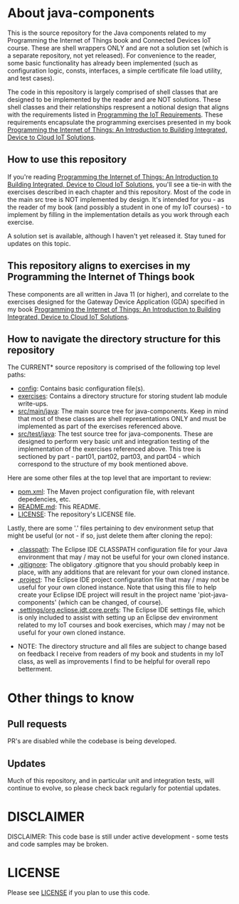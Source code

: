# About java-components
This is the source repository for the Java components related to my Programming the Internet of Things book and Connected Devices IoT course. These are shell wrappers ONLY and are not a solution set (which is a separate repository, not yet released). For convenience to the reader, some basic functionality has already been implemented (such as configuration logic, consts, interfaces, a simple certificate file load utility, and test cases).

The code in this repository is largely comprised of shell classes that are designed to be implemented by the reader and are NOT solutions. These shell classes and their relationships respresent a notional design that aligns with the requirements listed in [Programming the IoT Requirements](https://github.com/orgs/programming-the-iot/projects/). These requirements encapsulate the programming exercises presented in my book [Programming the Internet of Things: An Introduction to Building Integrated, Device to Cloud IoT Solutions](https://learning.oreilly.com/library/view/programming-the-internet/9781492081401).

## How to use this repository
If you're reading [Programming the Internet of Things: An Introduction to Building Integrated, Device to Cloud IoT Solutions](https://learning.oreilly.com/library/view/programming-the-internet/9781492081401), you'll see a tie-in with the exercises described in each chapter and this repository. Most of the code in the main src tree is NOT implemented by design. It's intended for you - as the reader of my book (and possibly a student in one of my IoT courses) - to implement by filling in the implementation details as you work through each exercise.

A solution set is available, although I haven't yet released it. Stay tuned for updates on this topic.

## This repository aligns to exercises in my Programming the Internet of Things book
These components are all written in Java 11 (or higher), and correlate to the exercises designed for the Gateway Device Application (GDA) specified in my book [Programming the Internet of Things: An Introduction to Building Integrated, Device to Cloud IoT Solutions](https://learning.oreilly.com/library/view/programming-the-internet/9781492081401).

## How to navigate the directory structure for this repository
The CURRENT* source repository is comprised of the following top level paths:
- [config](https://github.com/programming-the-iot/java-components/tree/alpha001/config): Contains basic configuration file(s).
- [exercises](https://github.com/programming-the-iot/java-components/tree/alpha001/exercises): Contains a directory structure for storing student lab module write-ups.
- [src/main/java](https://github.com/programming-the-iot/java-components/tree/alpha001/src/main/java): The main source tree for java-components. Keep in mind that most of these classes are shell representations ONLY and must be implemented as part of the exercises referenced above.
- [src/test/java](https://github.com/programming-the-iot/java-components/tree/alpha001/src/test/java): The test source tree for java-components. These are designed to perform very basic unit and integration testing of the implementation of the exercises referenced above. This tree is sectioned by part - part01, part02, part03, and part04 - which correspond to the structure of my book mentioned above.

Here are some other files at the top level that are important to review:
- [pom.xml](https://github.com/programming-the-iot/java-components/blob/alpha001/pom.xml): The Maven project configuration file, with relevant depedencies, etc.
- [README.md](https://github.com/programming-the-iot/java-components/blob/alpha001/README.md): This README.
- [LICENSE](https://github.com/programming-the-iot/java-components/blob/alpha001/LICENSE): The repository's LICENSE file.

Lastly, there are some '.' files pertaining to dev environment setup that might be useful (or not - if so, just delete them after cloning the repo):
- [.classpath](https://github.com/programming-the-iot/java-components/blob/alpha001/.classpath): The Eclipse IDE CLASSPATH configuration file for your Java environment that may / may not be useful for your own cloned instance.
- [.gitignore](https://github.com/programming-the-iot/java-components/blob/alpha001/.gitignore): The obligatory .gitignore that you should probably keep in place, with any additions that are relevant for your own cloned instance.
- [.project](https://github.com/programming-the-iot/java-components/blob/alpha001/.project): The Eclipse IDE project configuration file that may / may not be useful for your own cloned instance. Note that using this file to help create your Eclipse IDE project will result in the project name 'piot-java-components' (which can be changed, of course).
- [.settings/org.eclipse.jdt.core.prefs](https://github.com/programming-the-iot/java-components/blob/alpha001/.settings/org.eclipse.jdt.core.prefs): The Eclipse IDE settings file, which is only included to assist with setting up an Eclipse dev environment related to my IoT courses and book exercises, which may / may not be useful for your own cloned instance.

* NOTE: The directory structure and all files are subject to change based on feedback I receive from readers of my book and students in my IoT class, as well as improvements I find to be helpful for overall repo betterment.

# Other things to know

## Pull requests
PR's are disabled while the codebase is being developed.

## Updates
Much of this repository, and in particular unit and integration tests, will continue to evolve, so please check back regularly for potential updates.

# DISCLAIMER
DISCLAIMER: This code base is still under active development - some tests and code samples may be broken.

# LICENSE
Please see [LICENSE](https://github.com/programming-the-iot/java-components/blob/alpha001/LICENSE) if you plan to use this code.
